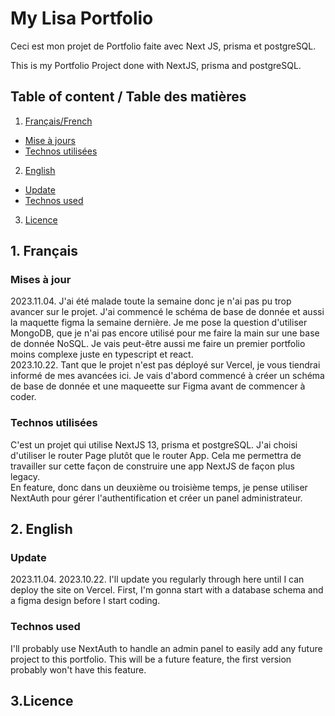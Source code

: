 # My Lisa Portfolio

Ceci est mon projet de Portfolio faite avec Next JS, prisma et postgreSQL.   
  
This is my Portfolio Project done with NextJS, prisma and postgreSQL.  

## Table of content / Table des matières

1. [Français/French](#French/Français)  
  - [Mise à jours](#Mise-à-jours)  
  - [Technos utilisées](#Technos-utilisées)  
2. [English](#English/Anglais)  
  - [Update](#Update)  
  - [Technos used](#Technos-used)  
3. [Licence](#Licence)  

## 1. Français

### Mises à jour
2023.11.04. J'ai été malade toute la semaine donc je n'ai pas pu trop avancer sur le projet. J'ai commencé le schéma de base de donnée et aussi la maquette figma la semaine dernière. Je me pose la question d'utiliser MongoDB, que je n'ai pas encore utilisé pour me faire la main sur une base de donnée NoSQL. Je vais peut-être aussi me faire un premier portfolio moins complexe juste en typescript et react.  
2023.10.22. Tant que le projet n'est pas déployé sur Vercel, je vous tiendrai informé de mes avancées ici. Je vais d'abord commencé à créer un schéma de base de donnée et une maqueette sur Figma avant de commencer à coder. 
### Technos utilisées
C'est un projet qui utilise NextJS 13, prisma et postgreSQL. J'ai choisi d'utiliser le router Page plutôt que le router App. Cela me permettra de travailler sur cette façon de construire une app NextJS de façon plus legacy.  
En feature, donc dans un deuxième ou troisième temps, je pense utiliser NextAuth pour gérer l'authentification et créer un panel administrateur.

## 2. English
### Update
2023.11.04.
2023.10.22. I'll update you regularly through here until I can deploy the site on Vercel. First, I'm gonna start with a database schema and a figma design before I start coding.
### Technos used

I'll probably use NextAuth to handle an admin panel to easily add any future project to this portfolio. This will be a future feature, the first version probably won't have this feature.

## 3.Licence
